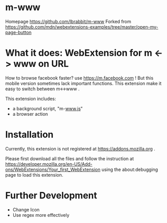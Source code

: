 # m-www
Homepage https://github.com/lbrabbit/m-www
Forked from https://github.com/mdn/webextensions-examples/tree/master/open-my-page-button

# What it does: WebExtension for m <-> www on URL

How to browse facebook faster? use https://m.facebook.com ! But this mobile version sometimes lack important functions. This extension make it easy to switch between m<->www .

This extension includes:

* a background script, "m-www.js"
* a browser action

# Installation

Currently, this extension is not registered at https://addons.mozilla.org .

Please first download all the files and follow the instruction at https://developer.mozilla.org/en-US/Add-ons/WebExtensions/Your_first_WebExtension
using the about:debugging page to load this extension.

# Further Development

* Change Icon
* Use regex more effectively
